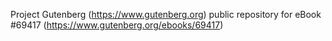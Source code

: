 Project Gutenberg (https://www.gutenberg.org) public repository for
eBook #69417 (https://www.gutenberg.org/ebooks/69417)
